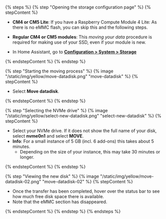 
{% steps %}
{% step "Opening the storage configuration page" %}
{% stepContent %}

- **CM4 or CM5 Lite**: If you have a Raspberry Compute Module 4 Lite: As there is no eMMC flash, you can skip this and the following steps.
- **Regular CM4 or CM5 modules**: This *moving your data* procedure is required for making use of your SSD, even if your module is new.

- In Home Assistant, go to [**Configuration > System > Storage**](https://my.home-assistant.io/redirect/storage/)

{% endstepContent %}
{% endstep %}

{% step "Starting the moving process" %}
{% image "/static/img/yellow/move-datadisk.png" "move-datadisk" %}
{% stepContent %}

- Select **Move datadisk**.

{% endstepContent %}
{% endstep %}

{% step "Selecting the NVMe drive" %}
{% image "/static/img/yellow/select-new-datadisk.png" "select-new-datadisk" %}
{% stepContent %}

- Select your NVMe drive. If it does not show the full name of your disk, select **nvme0n1** and select **MOVE**.
- **Info**: For a small instance of 5 GB (incl. 6 add-ons) this takes about 5 minutes.
  - Depending on the size of your instance, this may take 30 minutes or longer.

{% endstepContent %}
{% endstep %}

{% step "Viewing the new disk" %}
{% image "/static/img/yellow/move-datadisk-02.png" "move-datadisk-02" %}
{% stepContent %}

- Once the transfer has been completed, hover over the status bar to see how much free disk space there is available.
- Note that the eMMC section has disappeared.

{% endstepContent %}
{% endstep %}
{% endsteps %}
